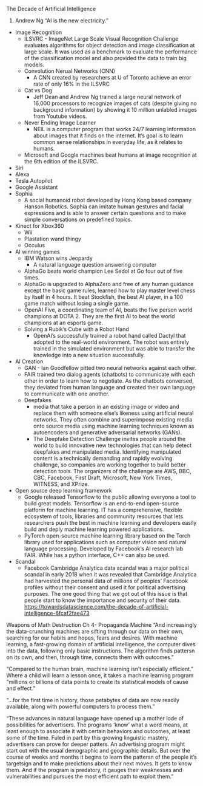 The Decade of Artificial Intelligence

1. Andrew Ng “AI is the new electricity.”

- Image Recognition
	- ILSVRC - ImageNet Large Scale Visual Recognition Challenge evaluates algorithms for object detection and image classification at large scale. It was used as a benchmark to evaluate the performance of the classification model and also provided the data to train big models.
	- Convolution Nerual Networks (CNN) 
		- A CNN created by researchers at U of Toronto achieve an error rate of only 16% in the ILSVRC
	- Cat vs Dog
		- Jeff Dean and Andrew Ng trained a large neural network of 16,000 processors to recognize images of cats (despite giving no background information) by showing it 10 million unlabled images from Youtube videos.
	- Never Ending Image Learner 
		- NEIL is a computer program that works 24/7 learning information about images that it finds on the internet. It’s goal is to learn common sense relationships in everyday life, as it relates to humans. 
	- Microsoft and Google machines beat humans at image recognition at the 6th edition of the ILSVRC.
- Siri
- Alexa
- Tesla Autopilot
- Google Assistant 
- Sophia
	- A social humanoid robot developed by Hong Kong based company Hanson Robotics. Sophia can imitate human gestures and facial expressions and is able to answer certain questions and to make simple conversations on predefined topics.
- Kinect for Xbox360
	- Wii
	- Plastation wand thingy
	- Occulus 
- AI winning games
	- IBM Watson wins Jeopardy
		- A natural language question answering computer
	- AlphaGo beats world champion Lee Sedol at Go four out of five times.
	- AlphaGo is upgraded to AlphaZero and free of any human guidance except the basic game rules, learned how to play master level chess by itself in 4 hours. It beat Stockfish, the best AI player, in a 100 game match without losing a single game. 
	- OpenAI Five, a coordinating team of AI, beats the five person world champions at DOTA 2. They are the first AI to beat the world champions at an esports game. 
	- Solving a Rubik’s Cube with a Robot Hand
		- OpenAI’s successfully trained a robot hand called Dactyl that adopted to the real-world environment. The robot was entirely trained in the simulated environment but was able to transfer the knowledge into a new situation successfully.
- AI Creation
	- GAN - Ian Goodfellow pitted two neural networks against each other. 
	- FAIR trained two dialog agents (chatbots) to communicate with each other in order to learn how to negotiate. As the chatbots conversed, they deviated from human language and created their own language to communicate with one another.
	- Deepfakes
		- media that take a person in an existing image or video and replace them with someone else’s likeness using artificial neural networks. They often combine and superimpose existing media onto source media using machine learning techniques known as autoencoders and generative adversarial networks (GANs).
		- The Deepfake Detection Challenge invites people around the world to build innovative new technologies that can help detect deepfakes and manipulated media. Identifying manipulated content is a technically demanding and rapidly evolving challenge, so companies are working together to build better detection tools. The organizers of the challenge are AWS, BBC, CBC, Facebook, First Draft, Microsoft, New York Times, WITNESS, and XPrize.
- Open source deep learning framework
	- Google released Tensorflow to the public allowing everyone a tool to build great models. Tensorflow is an end-to-end open-source platform for machine learning. IT has a comprehensive, flexible ecosystem of tools, libraries and community resources that lets researchers push the best in machine learning and developers easily build and deply machine learning powered applications.
	- PyTorch open-source machine learning library based on the Torch library used for applications such as computer vision and natural language processing. Developed by Facebook’s AI research lab FAIR. While has a python interface, C++ can also be used.
- Scandal
	- Facebook Cambridge Analytica data scandal was a major political scandal in early 2018 when it was revealed that Cambridge Analytica had harvested the personal data of millions of peoples’ Facebook profiles without their consent and used it for political advertising purposes. The one good thing that we got out of this issue is that people start to know the importance and security of their data.
https://towardsdatascience.com/the-decade-of-artificial-intelligence-6fcaf2fae473

Weapons of Math Destruction
Ch 4- Propaganda Machine
“And increasingly the data-crunching machines are sifting through our data on their own, searching for our habits and hopes, fears and desires. With machine learning, a fast-growing domain of artificial intelligence, the computer dives into the data, following only basic instructions. The algorithm finds pattersn on its own, and then, through time, connects them with outcomes.”

“Compared to the human brain, machine learning isn’t especially efficient.” Where a child will learn a lesson once, it takes a machine learning program “millions or billions of data points to create its statistical models of cause and effect.”

“…for the first time in history, those petabytes of data are now readily available, along with powerful computers to process them.”

“These advances in natural language have opened up a mother lode of possibilities for advertisers. The programs ‘know’ what a word means, at least enough to associate it with certain behaviors and outcomes, at least some of the time. Fuled in part by this growing linguistic mastery, advertisers can prove for deeper patters. An advertising program might start out with the usual demographic and geographic details. But over the course of weeks and months it begins to learn the pattersn of the people it’s targetsign and to make predictions about their next moves. It gets to know them. And if the program is predatory, it gauges their weaknesses and vulnerabilities and pursues the most efficient path to exploit them.” 
